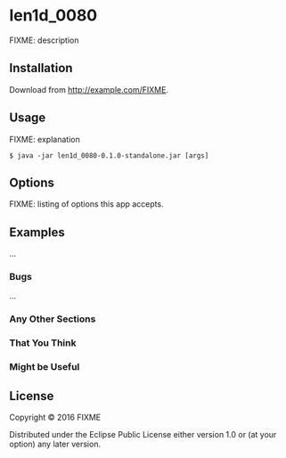 # len1d_0080

FIXME: description

## Installation

Download from http://example.com/FIXME.

## Usage

FIXME: explanation

    $ java -jar len1d_0080-0.1.0-standalone.jar [args]

## Options

FIXME: listing of options this app accepts.

## Examples

...

### Bugs

...

### Any Other Sections
### That You Think
### Might be Useful

## License

Copyright © 2016 FIXME

Distributed under the Eclipse Public License either version 1.0 or (at
your option) any later version.
